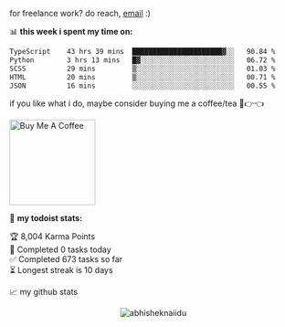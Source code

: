 for freelance work? do reach, [email](mailto:abhishknads.work@gmail.com) :)

📊 **this week i spent my time on:**
<!--START_SECTION:waka-->

```txt
TypeScript    43 hrs 39 mins  ██████████████████████▓░░   90.84 %
Python        3 hrs 13 mins   █▓░░░░░░░░░░░░░░░░░░░░░░░   06.72 %
SCSS          29 mins         ▒░░░░░░░░░░░░░░░░░░░░░░░░   01.03 %
HTML          20 mins         ▒░░░░░░░░░░░░░░░░░░░░░░░░   00.71 %
JSON          16 mins         ░░░░░░░░░░░░░░░░░░░░░░░░░   00.55 %
```

<!--END_SECTION:waka-->

if you like what i do, maybe consider buying me a coffee/tea 🥺👉👈

<a href="https://www.buymeacoffee.com/abhisheknaiidu" target="_blank"><img src="https://cdn.buymeacoffee.com/buttons/v2/default-red.png" alt="Buy Me A Coffee" width="150" ></a>

🚧 **my todoist stats:**
<!-- TODO-IST:START -->
🏆  8,004 Karma Points           
🌸  Completed 0 tasks today           
✅  Completed 673 tasks so far           
⏳  Longest streak is 10 days
<!-- TODO-IST:END -->


📈 my github stats

<p align="center"> <img src="https://github-readme-stats.vercel.app/api?username=abhisheknaiidu&show_icons=true&theme=gotham" alt="abhisheknaiidu" />




